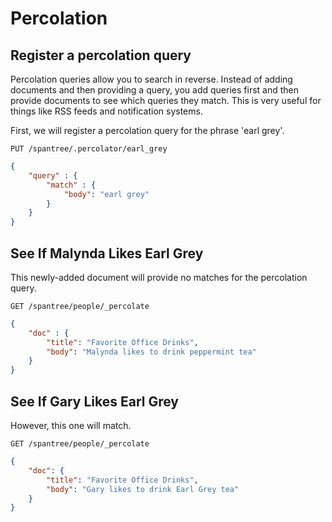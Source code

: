 # Percolation

## Register a percolation query

Percolation queries allow you to search in reverse.  Instead of adding documents and then providing a query, you add 
queries first and then provide documents to see which queries they match. This is very useful for things like RSS feeds 
and notification systems.

First, we will register a percolation query for the phrase 'earl grey'.

`PUT /spantree/.percolator/earl_grey`

```json
{
	"query" : {
		"match" : {
			"body": "earl grey"
		}
	}
}
```

## See If Malynda Likes Earl Grey

This newly-added document will provide no matches for the percolation query.

`GET /spantree/people/_percolate`

```json
{
	"doc" : {
		"title": "Favorite Office Drinks",
		"body": "Malynda likes to drink peppermint tea"
	}
}
```

## See If Gary Likes Earl Grey

However, this one will match.

`GET /spantree/people/_percolate`

```json
{
	"doc": {
		"title": "Favorite Office Drinks",
		"body": "Gary likes to drink Earl Grey tea"
	}
}
```